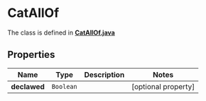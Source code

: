 

# CatAllOf

The class is defined in **[CatAllOf.java](../../src/main/java/org/openapitools/model/CatAllOf.java)**

## Properties

Name | Type | Description | Notes
------------ | ------------- | ------------- | -------------
**declawed** | `Boolean` |  |  [optional property]



